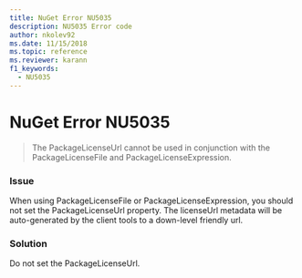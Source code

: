 ```yaml
---
title: NuGet Error NU5035
description: NU5035 Error code
author: nkolev92
ms.date: 11/15/2018
ms.topic: reference
ms.reviewer: karann
f1_keywords: 
  - NU5035
---
```


# NuGet Error NU5035
> The PackageLicenseUrl cannot be used in conjunction with the PackageLicenseFile and PackageLicenseExpression.

### Issue

When using PackageLicenseFile or PackageLicenseExpression, you should not set the PackageLicenseUrl property. 
The licenseUrl metadata will be auto-generated by the client tools to a down-level friendly url.

### Solution

Do not set the PackageLicenseUrl.
